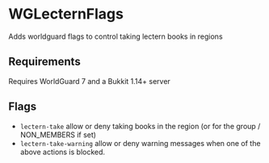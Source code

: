 # WGLecternFlags
Adds worldguard flags to control taking lectern books in regions

## Requirements
Requires WorldGuard 7 and a Bukkit 1.14+ server


## Flags
* `lectern-take` allow or deny taking books in the region (or for the group / NON_MEMBERS if set)
* `lectern-take-warning` allow or deny warning messages when one of the above actions is blocked.

